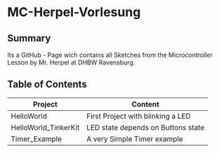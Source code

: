 # MC-Herpel-Vorlesung
## Summary
Its a GitHub - Page wich contains all Sketches from the Microcontroller Lesson by Mr. Herpel at DHBW Ravensburg.

## Table of Contents
| Project  | Content |
| ------------- | ------------- |
| HelloWorld  		| First Project with blinking a LED  |
| HelloWorld_TinkerKit  | LED state depends on Buttons state  |
| Timer_Example		| A very Simple Timer example |
